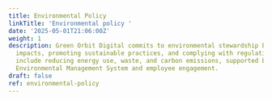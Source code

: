 ```yaml
---
title: Environmental Policy
linkTitle: 'Environmental policy '
date: '2025-05-01T21:06:00Z'
weight: 1
description: Green Orbit Digital commits to environmental stewardship by minimizing
  impacts, promoting sustainable practices, and complying with regulations. Objectives
  include reducing energy use, waste, and carbon emissions, supported by an ISO 14001-certified
  Environmental Management System and employee engagement.
draft: false
ref: environmental-policy
---
```


